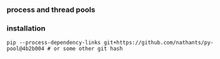 ### process and thread pools

### installation
`pip --process-dependency-links git+https://github.com/nathants/py-pool@4b2b004 # or some other git hash`
